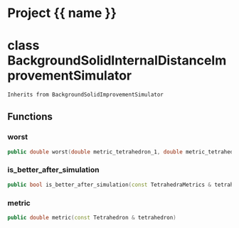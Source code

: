<script setup>
import {useRoute} from 'vitepress'
const {path} = useRoute()
const tokens = path.split('/')
const words = tokens[2].split('-');
for (let i = 0; i < words.length; i++) {
    words[i] = words[i].charAt(0).toUpperCase() + words[i].slice(1);
    words[i] = words[i].replace('geode', 'Geode')
}
const name = words.join('-');
</script>
# Project {{ name }}

# class BackgroundSolidInternalDistanceImprovementSimulator


```cpp
Inherits from BackgroundSolidImprovementSimulator
```



## Functions

### worst

```cpp
public double worst(double metric_tetrahedron_1, double metric_tetrahedron_2)
```


### is_better_after_simulation

```cpp
public bool is_better_after_simulation(const TetrahedraMetrics & tetrahedra_metrics)
```


### metric

```cpp
public double metric(const Tetrahedron & tetrahedron)
```




